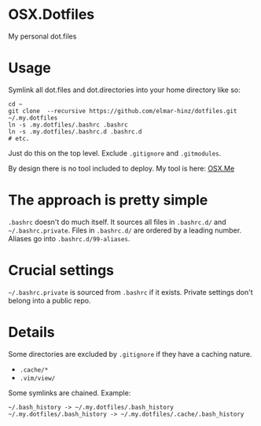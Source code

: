 # OSX.Dotfiles
My personal dot.files

# Usage

Symlink all dot.files and dot.directories into your home directory like so:

```
cd ~
git clone  --recursive https://github.com/elmar-hinz/dotfiles.git ~/.my.dotfiles
ln -s .my.dotfiles/.bashrc .bashrc
ln -s .my.dotfiles/.bashrc.d .bashrc.d
# etc.
```

Just do this on the top level. Exclude `.gitignore` and `.gitmodules`.

By design there is no tool included to deploy. My tool is
here: [OSX.Me](https://github.com/elmar-hinz/OSX.Me)

# The approach is pretty simple

`.bashrc` doesn't do much itself. It sources all files in `.bashrc.d/`
and `~/.bashrc.private`.  Files in `.bashrc.d/` are ordered by a leading
number. Aliases go into `.bashrc.d/99-aliases`.

# Crucial settings

`~/.bashrc.private` is sourced from `.bashrc`  if it exists. Private settings
don't belong into a public repo.

# Details

Some directories are excluded by `.gitignore` if they have a caching nature.

* `.cache/*`
* `.vim/view/`

Some symlinks are chained. Example:

```
~/.bash_history -> ~/.my.dotfiles/.bash_history
~/.my.dotfiles/.bash_history -> ~/.my.dotfiles/.cache/.bash_history
```

